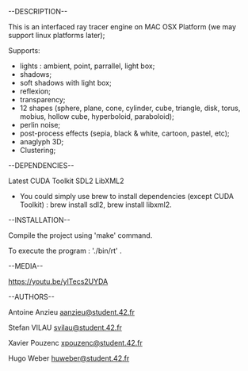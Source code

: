 --DESCRIPTION--

This is an interfaced ray tracer engine on MAC OSX Platform (we may support linux platforms later);

Supports:

- lights : ambient, point, parrallel, light box;
- shadows;
- soft shadows with light box;
- reflexion;
- transparency;
- 12 shapes (sphere, plane, cone, cylinder, cube, triangle, disk, torus, mobius, hollow cube, hyperboloid, paraboloid);
- perlin noise;
- post-process effects (sepia, black & white, cartoon, pastel, etc);
- anaglyph 3D;
- Clustering;

--DEPENDENCIES--

Latest CUDA Toolkit
SDL2
LibXML2

* You could simply use brew to install dependencies (except CUDA Toolkit) : brew install sdl2, brew install libxml2.

--INSTALLATION--

Compile the project using 'make' command.

To execute the program : './bin/rt' .

--MEDIA--

https://youtu.be/ylTecs2UYDA

--AUTHORS--

Antoine Anzieu
aanzieu@student.42.fr

Stefan VILAU
svilau@student.42.fr

Xavier Pouzenc
xpouzenc@student.42.fr

Hugo Weber
huweber@student.42.fr
